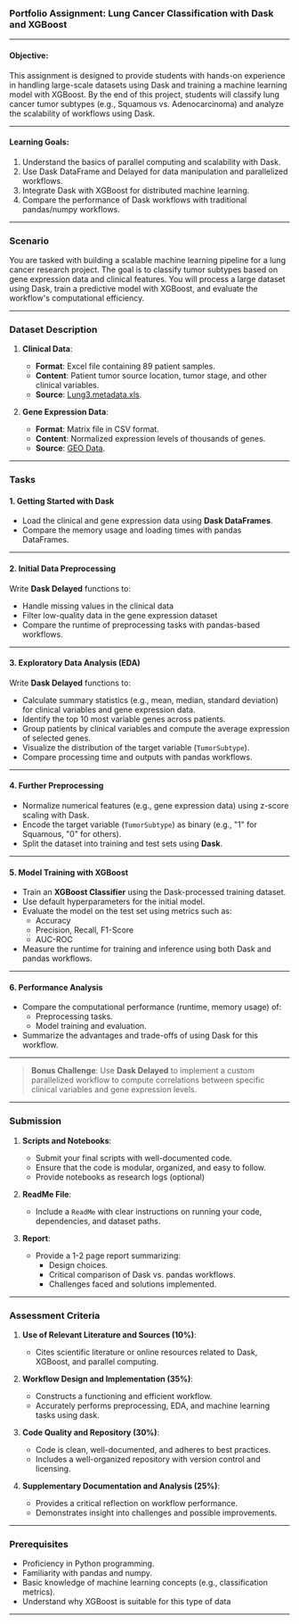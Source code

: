 ### **Portfolio Assignment: Lung Cancer Classification with Dask and XGBoost**

---

#### **Objective**:
This assignment is designed to provide students with hands-on experience in handling large-scale datasets using Dask and training a machine learning model with XGBoost. By the end of this project, students will classify lung cancer tumor subtypes (e.g., Squamous vs. Adenocarcinoma) and analyze the scalability of workflows using Dask.

---

#### **Learning Goals**:
1. Understand the basics of parallel computing and scalability with Dask.
2. Use Dask DataFrame and Delayed for data manipulation and parallelized workflows.
3. Integrate Dask with XGBoost for distributed machine learning.
4. Compare the performance of Dask workflows with traditional pandas/numpy workflows.

---

### **Scenario**
You are tasked with building a scalable machine learning pipeline for a lung cancer research project. The goal is to classify tumor subtypes based on gene expression data and clinical features. You will process a large dataset using Dask, train a predictive model with XGBoost, and evaluate the workflow's computational efficiency.

---

### **Dataset Description**

1. **Clinical Data**:
   - **Format**: Excel file containing 89 patient samples.
   - **Content**: Patient tumor source location, tumor stage, and other clinical variables.
   - **Source**: [Lung3.metadata.xls](https://wiki.cancerimagingarchive.net/download/attachments/16056856/Lung3.metadata.xls?version=1&modificationDate=1404237338168&api=v2).

2. **Gene Expression Data**:
   - **Format**: Matrix file in CSV format.
   - **Content**: Normalized expression levels of thousands of genes.
   - **Source**: [GEO Data](https://ftp.ncbi.nlm.nih.gov/geo/series/GSE58nnn/GSE58661/matrix/).

---

### **Tasks**

#### **1. Getting Started with Dask**
- Load the clinical and gene expression data using **Dask DataFrames**.
- Compare the memory usage and loading times with pandas DataFrames.

---

#### **2. Initial Data Preprocessing**
Write **Dask Delayed** functions to:
- Handle missing values in the clinical data 
- Filter low-quality data in the gene expression dataset 
- Compare the runtime of preprocessing tasks with pandas-based workflows.

---

#### **3. Exploratory Data Analysis (EDA)**
Write **Dask Delayed** functions to:
- Calculate summary statistics (e.g., mean, median, standard deviation) for clinical variables and gene expression data.
- Identify the top 10 most variable genes across patients.
- Group patients by clinical variables and compute the average expression of selected genes.
- Visualize the distribution of the target variable (`TumorSubtype`).
- Compare processing time and outputs with pandas workflows.

---

#### **4. Further Preprocessing**
- Normalize numerical features (e.g., gene expression data) using z-score scaling with Dask.
- Encode the target variable (`TumorSubtype`) as binary (e.g., "1" for Squamous, "0" for others).
- Split the dataset into training and test sets using **Dask**.

---

#### **5. Model Training with XGBoost**
- Train an **XGBoost Classifier** using the Dask-processed training dataset.
- Use default hyperparameters for the initial model.
- Evaluate the model on the test set using metrics such as:
  - Accuracy
  - Precision, Recall, F1-Score
  - AUC-ROC
- Measure the runtime for training and inference using both Dask and pandas workflows.

---

#### **6. Performance Analysis**
- Compare the computational performance (runtime, memory usage) of:
  - Preprocessing tasks.
  - Model training and evaluation.
- Summarize the advantages and trade-offs of using Dask for this workflow.

---

> **Bonus Challenge**:
> Use **Dask Delayed** to implement a custom parallelized workflow to compute correlations between specific clinical variables and gene expression levels.

---

### **Submission**

1. **Scripts and Notebooks**:
   - Submit your final scripts with well-documented code.
   - Ensure that the code is modular, organized, and easy to follow.
   - Provide notebooks as research logs (optional)

2. **ReadMe File**:
   - Include a `ReadMe` with clear instructions on running your code, dependencies, and dataset paths.

3. **Report**:
   - Provide a 1-2 page report summarizing:
     - Design choices.
     - Critical comparison of Dask vs. pandas workflows.
     - Challenges faced and solutions implemented.

---

### **Assessment Criteria**

1. **Use of Relevant Literature and Sources (10%)**:
   - Cites scientific literature or online resources related to Dask, XGBoost, and parallel computing.

2. **Workflow Design and Implementation (35%)**:
   - Constructs a functioning and efficient workflow.
   - Accurately performs preprocessing, EDA, and machine learning tasks using dask.

3. **Code Quality and Repository (30%)**:
   - Code is clean, well-documented, and adheres to best practices.
   - Includes a well-organized repository with version control and licensing.

4. **Supplementary Documentation and Analysis (25%)**:
   - Provides a critical reflection on workflow performance.
   - Demonstrates insight into challenges and possible improvements.

---

### **Prerequisites**
- Proficiency in Python programming.
- Familiarity with pandas and numpy.
- Basic knowledge of machine learning concepts (e.g., classification metrics).
- Understand why XGBoost is suitable for this type of data

---

